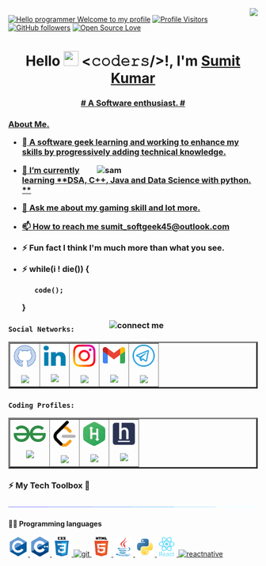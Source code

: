 <img align="right" src="https://mydesktopwalls.com/wp-content/uploads/2020/05/Hacker-Pc-Wallpaper.jpg">


[![Hello programmer Welcome to my profile](https://img.shields.io/badge/Hello,Programmer!-Welcome-orange.svg?style=flat&logo=github)](https://github.com/Softwaregeek-Sam)
[![Profile Visitors](https://visitor-badge.glitch.me/badge?page_id=Softwaregeek-sam.profileviews-badge)](https://github.com/Softwaregeek-Sam)
[![GitHub followers](https://img.shields.io/github/followers/Softwaregeek-Sam?style=social&logo=github)](https://github.com/Softwaregeek-Sam)
[![Open Source Love](https://badges.frapsoft.com/os/v1/open-source.svg?v=103)](https://github.com/Softwaregeek-Sam)


<h1 align="center">Hello  <img src="https://camo.githubusercontent.com/e8e7b06ecf583bc040eb60e44eb5b8e0ecc5421320a92929ce21522dbc34c891/68747470733a2f2f6d656469612e67697068792e636f6d2f6d656469612f6876524a434c467a6361737252346961377a2f67697068792e676966" width="30px" height="30px" style="max-width:100%;"> <𝚌𝚘𝚍𝚎𝚛𝚜/>!,  I'm <a href="https://prepverse.github.io"> Sumit Kumar</h1>
   
<h3 align="center"># A Software enthusiast. #</h3>
<h3 align="left">About Me.

* 	A software geek learning and working to enhance my skills by progressively adding technical knowledge.

   <img align="right" alt="sam" width="325" src="https://images.foxtv.com/static.foxla.com/www.foxla.com/content/uploads/2020/12/764/432/Hacker-Generic.jpg?ve=1&tl=1">


- 🌱 I’m currently learning **DSA, C++, Java and Data Science with python. **

- 💬 Ask me about **my gaming skill and lot more.**

- 📫 How to reach me **sumit_softgeek45@outlook.com**

- ⚡ Fun fact **I think I'm much more than what you see.**
- ⚡ while(i ! die()) {
       
         code();
    }
  
   <img align="right" alt="connect me" width="300" src="https://media.giphy.com/media/JSYdsDmI3ZRZfbOOjU/giphy.gif"> 
   
   
 ### `Social Networks:`
   
 
 
   <table border="3">
    <td align="center"><a href="https://github.com/Softwaregeek-Sam"> <img align="center" src="https://github.com/AkashSingh3031/AkashSingh3031/blob/main/images/Tech%20Tools/github-2.png" alt="Sumit's GitHub" width="45"/></a> <br><br> <a href="https://github.com/Softwaregeek-Sam"><img src="https://img.shields.io/badge/-GitHub-black?style=flat&amp;labelColor=white&amp;logo=github&amp;logoColor=black"></a></td>

  <td align="center"><a href="https://www.linkedin.com/in/sumit-kumar-software-geek-a6b5b1246/"><img align="center" src="https://github.com/AkashSingh3031/AkashSingh3031/blob/main/images/Social%20Media/linked(color).png" alt="Sumit's linkedin" width="45" /></a> <br><br> <a href="https://www.linkedin.com/in/sumit-kumar-software-geek-a6b5b1246/"><img src="https://img.shields.io/badge/-Linkedin-0e76a8?style=flat&amp;labelColor=white&amp;logo=linkedin&amp;logoColor=0e76a8"></a></td>
     
 <td align="center"><a href="https://www.instagram.com/ig_molife/" target="_blank"><img align="center" src="https://github.com/AkashSingh3031/AkashSingh3031/blob/main/images/Social%20Media/Instagram%20(color).svg" alt="Sumit's Instagram" width="45" /></a> <br><br><a href="https://www.instagram.com/ig_molife/" target="_blank"><img src="https://img.shields.io/badge/-Instagram-E1306C?style=flat&amp;labelColor=FCAF45&amp;logo=instagram&amp;logoColor=FD1D1D"></a></td>
     
     
  <td align="center"><a href="https://mail.google.com/mail/u/0/?fs=&to=sam494568@gmail.com&tf=cm" target="_blank"><img align="bottom" src="https://github.com/AkashSingh3031/AkashSingh3031/blob/main/images/Social%20Media/Gmail_icon_(2020).svg" alt="Gmail"  width="45"/> </a> <br><br> <a href="https://mail.google.com/mail/u/0/?fs=&to=sam494568@gmail.com&tf=cm" target="_blank"><img align="center" src="https://img.shields.io/badge/-Gmail-0F9D58?style=flat&amp;labelColor=4285F4&amp;logo=gmail&amp;logoColor=DB4437"></a></td>
     
  <td align="center"><a href="https://t.me/unknown_ty697" target="_blank"><img align="center" src="https://github.com/AkashSingh3031/AkashSingh3031/blob/main/images/Social%20Media/telegram(color).png" alt="Sumit's Telegram" width="45" /></a> <br><br><a href="https://t.me/unknown_ty697" target="_blank"><img src="https://img.shields.io/badge/-Telegram-1ca0f1?style=flat&amp;labelColor=white&amp;logo=telegram&amp;logoColor=1ca0f1"></a></td>
     </table>
     
   
  ### `Coding Profiles:`
<table border="3">
  <td align="center"><a href="https://auth.geeksforgeeks.org/user/sam494568/" target="_blank"><img align="center" src="https://github.com/AkashSingh3031/AkashSingh3031/blob/main/images/Tech%20Tools/GeeksforGeeks-1.png" alt="GeeksforGeeks" width="65"/></a> <br><br> <a href="https://auth.geeksforgeeks.org/user/sam494568/"><img src="https://img.shields.io/badge/-GeeksforGeeks-308D46?style=flat&amp;labelColor=white&amp;logo=geeksforgeeks&amp;logoColor=308D46"></a></td>
   
  <td align="center"><a href="https://leetcode.com/Sumit_softgeek/" target="_blank"><img align="center" src="https://github.com/AkashSingh3031/AkashSingh3031/blob/main/images/Tech%20Tools/LeetCode.png" alt="LeetCode" width="45"/></a> <br><br><a href="https://leetcode.com/Sumit_softgeek/"><img src="https://img.shields.io/badge/-LeetCode-orange?style=flat&amp;labelColor=black&amp;logo=leetcode&amp;logoColor=orange"></a></td>
   
   <td align="center"><a href="https://www.hackerrank.com/sam494568" target="_blank"><img align="center" src="https://github.com/AkashSingh3031/AkashSingh3031/blob/main/images/Tech%20Tools/HackerRank.png" alt="HackerRank" width="45"/></a><br><br><a href="https://www.hackerrank.com/sam494568"><img src="https://img.shields.io/badge/-HackerRank-308D46?style=flat&amp;labelColor=white&amp;logo=hackerrank&amp;logoColor=308D46"></a></td>
   
   <td align="center"><a href="https://www.hackerearth.com/@sumit3329" target="_blank"><img align="center" src="https://github.com/AkashSingh3031/AkashSingh3031/blob/main/images/Tech%20Tools/HackerEarth.png" alt="HackerEarth" width="45"/></a><br><br><a href="https://www.hackerearth.com/@sumit3329"><img src="https://img.shields.io/badge/-HackerEarth-650458?style=flat&amp;labelColor=white&amp;logo=hackerearth&amp;logoColor=650458"></a>
   </table>
   
 ### :zap: My Tech Toolbox 🧰
   <img src="https://github.com/AkashSingh3031/AkashSingh3031/blob/main/images/Line.gif">

#### 👨‍💻 Programming languages
   
   <p align="left"> <a href="https://www.cprogramming.com/" target="_blank" rel="noreferrer"> <img src="https://raw.githubusercontent.com/devicons/devicon/master/icons/c/c-original.svg" alt="c" width="40" height="40"/> </a> <a href="https://www.w3schools.com/cpp/" target="_blank" rel="noreferrer"> <img src="https://raw.githubusercontent.com/devicons/devicon/master/icons/cplusplus/cplusplus-original.svg" alt="cplusplus" width="40" height="40"/> </a> <a href="https://www.w3schools.com/css/" target="_blank" rel="noreferrer"> <img src="https://raw.githubusercontent.com/devicons/devicon/master/icons/css3/css3-original-wordmark.svg" alt="css3" width="40" height="40"/> </a> <a href="https://git-scm.com/" target="_blank" rel="noreferrer"> <img src="https://www.vectorlogo.zone/logos/git-scm/git-scm-icon.svg" alt="git" width="40" height="40"/> </a> <a href="https://www.w3.org/html/" target="_blank" rel="noreferrer"> <img src="https://raw.githubusercontent.com/devicons/devicon/master/icons/html5/html5-original-wordmark.svg" alt="html5" width="40" height="40"/> </a> <a href="https://www.java.com" target="_blank" rel="noreferrer"> <img src="https://raw.githubusercontent.com/devicons/devicon/master/icons/java/java-original.svg" alt="java" width="40" height="40"/> </a> <a href="https://www.python.org" target="_blank" rel="noreferrer"> <img src="https://raw.githubusercontent.com/devicons/devicon/master/icons/python/python-original.svg" alt="python" width="40" height="40"/> </a> <a href="https://reactjs.org/" target="_blank" rel="noreferrer"> <img src="https://raw.githubusercontent.com/devicons/devicon/master/icons/react/react-original-wordmark.svg" alt="react" width="40" height="40"/> </a> <a href="https://reactnative.dev/" target="_blank" rel="noreferrer"> <img src="https://reactnative.dev/img/header_logo.svg" alt="reactnative" width="40" height="40"/> </a> </p>



  

   
   
     
   
